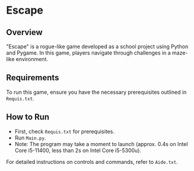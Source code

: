 # Escape

## Overview
"Escape" is a rogue-like game developed as a school project using Python and Pygame. In this game, players navigate through challenges in a maze-like environment.

## Requirements
To run this game, ensure you have the necessary prerequisites outlined in `Requis.txt`.

## How to Run
- First, check `Requis.txt` for prerequisites.
- Run `Main.py`.
- Note: The program may take a moment to launch (approx. 0.4s on Intel Core i5-11400, less than 2s on Intel Core i5-5300u).

For detailed instructions on controls and commands, refer to `Aide.txt`.
